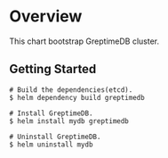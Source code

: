 # Overview

This chart bootstrap GreptimeDB cluster.

## Getting Started

```
# Build the dependencies(etcd).
$ helm dependency build greptimedb

# Install GreptimeDB.
$ helm install mydb greptimedb

# Uninstall GreptimeDB.
$ helm uninstall mydb
```
